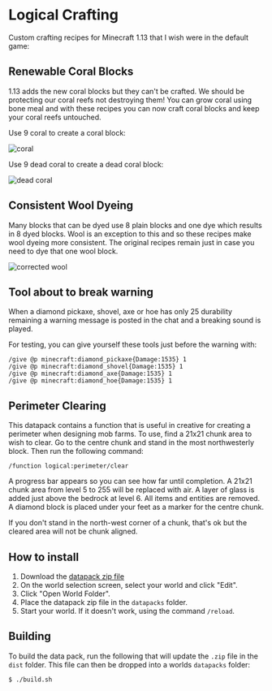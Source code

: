 # Logical Crafting

Custom crafting recipes for Minecraft 1.13 that I wish were in the default game:

## Renewable Coral Blocks

1.13 adds the new coral blocks but they can't be crafted. We should be protecting our coral reefs not destroying them!
You can grow coral using bone meal and with these recipes you can now craft coral blocks and keep your coral reefs
untouched.

Use 9 coral to create a coral block:

![coral](https://raw.githubusercontent.com/logicalgeekboy/logical-crafting/master/screenshots/coral_blocks.png)

Use 9 dead coral to create a dead coral block:

![dead coral](https://raw.githubusercontent.com/logicalgeekboy/logical-crafting/master/screenshots/dead_coral_blocks.png)

## Consistent Wool Dyeing

Many blocks that can be dyed use 8 plain blocks and one dye which results in 8 dyed blocks. Wool is an exception to this
and so these recipes make wool dyeing more consistent. The original recipes remain just in case you need to dye that one
wool block.

![corrected wool](https://raw.githubusercontent.com/logicalgeekboy/logical-crafting/master/screenshots/wool.png)

## Tool about to break warning

When a diamond pickaxe, shovel, axe or hoe has only 25 durability remaining a warning message is posted in the chat and a
breaking sound is played.

For testing, you can give yourself these tools just before the warning with:

```
/give @p minecraft:diamond_pickaxe{Damage:1535} 1
/give @p minecraft:diamond_shovel{Damage:1535} 1
/give @p minecraft:diamond_axe{Damage:1535} 1
/give @p minecraft:diamond_hoe{Damage:1535} 1
```

## Perimeter Clearing

This datapack contains a function that is useful in creative for creating a perimeter when designing mob farms. To use,
find a 21x21 chunk area to wish to clear. Go to the centre chunk and stand in the most northwesterly block. Then run
the following command:

```
/function logical:perimeter/clear
```

A progress bar appears so you can see how far until completion. A 21x21 chunk area from level 5 to 255 will be replaced
with air. A layer of glass is added just above the bedrock at level 6. All items and entities are removed. A diamond
block is placed under your feet as a marker for the centre chunk.

If you don't stand in the north-west corner of a chunk, that's ok but the cleared area will not be chunk aligned.

## How to install

1. Download the [datapack zip file](https://github.com/LogicalGeekBoy/logical-crafting/raw/master/dist/logical-crafting.zip)
2. On the world selection screen, select your world and click "Edit".
3. Click "Open World Folder".
4. Place the datapack zip file in the `datapacks` folder.
5. Start your world. If it doesn't work, using the command `/reload`.

## Building

To build the data pack, run the following that will update the `.zip` file in the `dist` folder. This file can then be
dropped into a worlds `datapacks` folder:

```
$ ./build.sh
```
